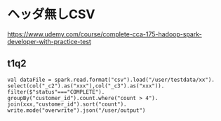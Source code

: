# ヘッダ無しCSV

https://www.udemy.com/course/complete-cca-175-hadoop-spark-developer-with-practice-test

## t1q2

```
val dataFile = spark.read.format("csv").load("/user/testdata/xx").
select(col("_c2").as("xxx"),col("_c3").as("xxx")).
filter($"status"==="COMPLETE").
groupBy("customer_id").count.where("count > 4").
join(xxx,"customer_id").sort("count").
write.mode("overwrite").json("/user/output")

```

